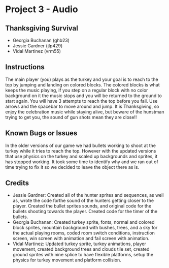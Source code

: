 #	Project	3 - Audio
##	Thanksgiving Survival
* Georgia Buchanan (ghb23)
* Jessie Gardner (jlp429)
* Vidal Martinez (vrm55)
##	Instructions
The main player (you) plays as the turkey and your goal is to reach to the top by jumping and landing on colored blocks.
The colored blocks is what keeps the music playing, if you step on a regular block with no color background on it the music stops and you will be returned to the ground to start again. You will have 3 attempts to reach the top before you fail. Use arrows and the spacebar to move around and jump.
It is Thanksgiving, so enjoy the celebration music while staying alive, but beware of the hunstman trying to get you, the sound of gun shots mean they are close!!
##	Known	Bugs	or	Issues
In the older versions of our game we had bullets working to shoot at the turkey while it tries to reach the top. However with the updated versions that use physics on the turkey and scaled up backgrounds and sprites, it has stopped working. It took some time to identify why and we ran out of time trying to fix it so we decided to leave the object there as is.
##	Credits
*	Jessie Gardner:	Created all of the hunter sprites and sequences, as well as, wrote the code forthe sound of the hunters getting closer to the player. Created the bullet sprites sounds, and original code for the bullets shooting towards the player. Created code for the timer of the bullets.
*	Georgia Buchanan:	Created	turkey sprite, fonts, normal and colored block sprites, mountain background with bushes, trees, and a sky for the actual playing rooms, coded room switch conditions, instruction screen, win screen with animation and fail screen with animation.
*	Vidal Martinez:	Updated turkey sprite, turkey animations, player movement, created background trees and clouds tile set, created ground sprites with nine splice to have flexible platforms, setup the physics for turkey movement and platform collision.
